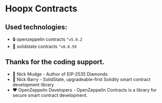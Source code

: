 # Hoopx Contracts

## Used technologies:

- 🔒 openzeppelin contracts `^v5.0.2`
- 💎 solidstate contracts `^v0.0.59`

## Thanks for the coding support.

- 💎 Nick Mudge - Author of EIP-2535 Diamonds
- 💎 Nick Barry - SolidState, upgradeable-first Solidity smart contract development library
- ❤️ OpenZeppelin Developers - OpenZeppelin Contracts is a library for secure smart contract development.
